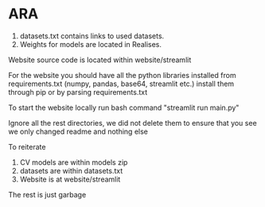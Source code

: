 # ARA
1. datasets.txt contains links to used datasets.
2. Weights for models are located in Realises.

Website source code is located within website/streamlit

For the website you should have all the python libraries installed from requirements.txt (numpy, pandas, base64, streamlit etc.) install them through pip or by parsing requirements.txt

To start the website locally run bash command "streamlit run main.py"

Ignore all the rest directories, we did not delete them to ensure that you see we only changed readme and nothing else

To reiterate
1. CV models are within models zip
2. datasets are within datasets.txt
2. Website is at website/streamlit

The rest is just garbage

